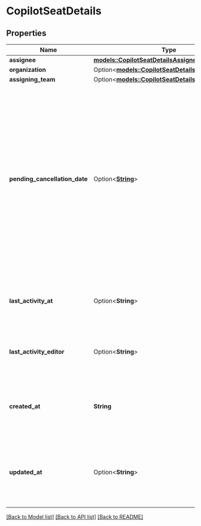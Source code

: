 # CopilotSeatDetails

## Properties

Name | Type | Description | Notes
------------ | ------------- | ------------- | -------------
**assignee** | [**models::CopilotSeatDetailsAssignee**](copilot_seat_details_assignee.md) |  | 
**organization** | Option<[**models::CopilotSeatDetailsOrganization**](copilot_seat_details_organization.md)> |  | [optional]
**assigning_team** | Option<[**models::CopilotSeatDetailsAssigningTeam**](copilot_seat_details_assigning_team.md)> |  | [optional]
**pending_cancellation_date** | Option<[**String**](string.md)> | The pending cancellation date for the seat, in `YYYY-MM-DD` format. This will be null unless the assignee's Copilot access has been canceled during the current billing cycle. If the seat has been cancelled, this corresponds to the start of the organization's next billing cycle. | [optional]
**last_activity_at** | Option<**String**> | Timestamp of user's last GitHub Copilot activity, in ISO 8601 format. | [optional]
**last_activity_editor** | Option<**String**> | Last editor that was used by the user for a GitHub Copilot completion. | [optional]
**created_at** | **String** | Timestamp of when the assignee was last granted access to GitHub Copilot, in ISO 8601 format. | 
**updated_at** | Option<**String**> | Timestamp of when the assignee's GitHub Copilot access was last updated, in ISO 8601 format. | [optional]

[[Back to Model list]](../README.md#documentation-for-models) [[Back to API list]](../README.md#documentation-for-api-endpoints) [[Back to README]](../README.md)


